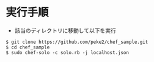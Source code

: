 # 実行手順
- 該当のディレクトリに移動して以下を実行
~~~
$ git clone https://github.com/peke2/chef_sample.git
$ cd chef_sample
$ sudo chef-solo -c solo.rb -j localhost.json
~~~
